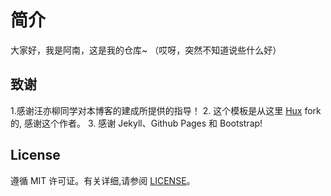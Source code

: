 # 简介

大家好，我是阿南，这是我的仓库~
（哎呀，突然不知道说些什么好）

## 致谢

1.感谢汪亦柳同学对本博客的建成所提供的指导！
2. 这个模板是从这里 [Hux](https://github.com/Huxpro/huxpro.github.io) fork 的, 感谢这个作者。 
3. 感谢 Jekyll、Github Pages 和 Bootstrap!

## License

遵循 MIT 许可证。有关详细,请参阅 [LICENSE](https://github.com/qiubaiying/qiubaiying.github.io/blob/master/LICENSE)。

